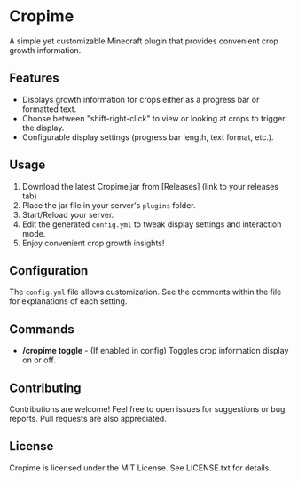 # Cropime

A simple yet customizable Minecraft plugin that provides convenient crop growth information.

## Features

*   Displays growth information for crops either as a progress bar or formatted text.
*   Choose between "shift-right-click" to view or looking at crops to trigger the display.
*   Configurable display settings (progress bar length, text format, etc.).

## Usage

1.  Download the latest Cropime.jar from [Releases] (link to your releases tab)
2.  Place the jar file in your server's `plugins` folder.
3.  Start/Reload your server.
4.  Edit the generated `config.yml` to tweak display settings and interaction mode.
5.  Enjoy convenient crop growth insights!

## Configuration

The `config.yml` file allows customization.  See the comments within the file for explanations of each setting.

## Commands

*   **/cropime toggle** -  (If enabled in config) Toggles crop information display on or off.

## Contributing

Contributions are welcome! Feel free to open issues for suggestions or bug reports. Pull requests are also appreciated.

## License

Cropime is licensed under the MIT License.  See LICENSE.txt for details.
